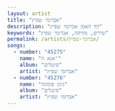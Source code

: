 ```yaml
---
layout: artist
title: "אברומי שפיץ"
description: "דף האמן אברומי שפיץ"
keywords: "שירים, מוזיקה, אברומי שפיץ"
permalink: /artists/אברומי-שפיץ/
songs:
  - number: "45275"
    name: "אנא ה'"
    album: "סינגלים"
    artist: "אברומי שפיץ"
  - number: "45276"
    name: "ניגון פומונה"
    album: "סינגלים"
    artist: "אברומי שפיץ"
---
```

